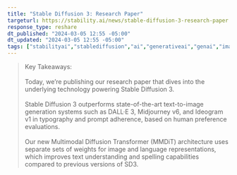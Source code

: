 ```yaml
---
title: "Stable Diffusion 3: Research Paper"
targeturl: https://stability.ai/news/stable-diffusion-3-research-paper
response_type: reshare
dt_published: "2024-03-05 12:55 -05:00"
dt_updated: "2024-03-05 12:55 -05:00"
tags: ["stabilityai","stablediffusion","ai","generativeai","genai","images"]
---
```


> Key Takeaways:  
> <br>
> Today, we’re publishing our research paper that dives into the underlying technology powering Stable Diffusion 3.  
> <br>
> Stable Diffusion 3 outperforms state-of-the-art text-to-image generation systems such as DALL·E 3, Midjourney v6, and Ideogram v1 in typography and prompt adherence, based on human preference evaluations.  
> <br>
> Our new Multimodal Diffusion Transformer (MMDiT) architecture uses separate sets of weights for image and language representations, which improves text understanding and spelling capabilities compared to previous versions of SD3.  
